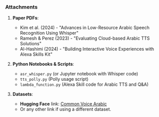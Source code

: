 ### Attachments

1. **Paper PDFs**: 
   - Kim et al. (2024) - "Advances in Low-Resource Arabic Speech Recognition Using Whisper"
   - Ramesh & Perez (2023) - "Evaluating Cloud-based Arabic TTS Solutions"
   - Al-Hashimi (2024) - "Building Interactive Voice Experiences with Alexa Skills Kit"

2. **Python Notebooks & Scripts**:
   - `asr_whisper.py` (or Jupyter notebook with Whisper code)
   - `tts_polly.py` (Polly usage script)
   - `lambda_function.py` (Alexa Skill code for Arabic TTS and Q&A)

3. **Datasets**:
   - **Hugging Face** link: [Common Voice Arabic](https://huggingface.co/datasets/common_voice)
   - Or any other link if using a different dataset.
